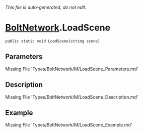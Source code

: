 *This file is auto-generated, do not edit.*

# [BoltNetwork](Types/BoltNetwork.md).LoadScene
`public static void LoadScene(string scene)`
## Parameters
Missing File 'Types/BoltNetwork/M/LoadScene_Parameters.md'
## Description
Missing File 'Types/BoltNetwork/M/LoadScene_Description.md'
## Example
Missing File 'Types/BoltNetwork/M/LoadScene_Example.md'

